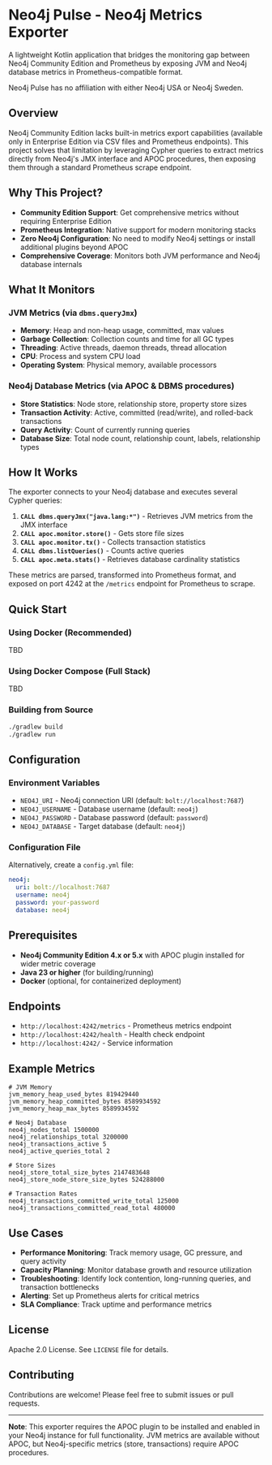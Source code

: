 # Neo4j Pulse - Neo4j Metrics Exporter

A lightweight Kotlin application that bridges the monitoring gap between Neo4j Community Edition and Prometheus by exposing JVM and Neo4j database metrics in Prometheus-compatible format.

Neo4j Pulse has no affiliation with either Neo4j USA or Neo4j Sweden.

## Overview

Neo4j Community Edition lacks built-in metrics export capabilities (available only in Enterprise Edition via CSV files and Prometheus endpoints). This project solves that limitation by leveraging Cypher queries to extract metrics directly from Neo4j's JMX interface and APOC procedures, then exposing them through a standard Prometheus scrape endpoint.

## Why This Project?

- **Community Edition Support**: Get comprehensive metrics without requiring Enterprise Edition
- **Prometheus Integration**: Native support for modern monitoring stacks
- **Zero Neo4j Configuration**: No need to modify Neo4j settings or install additional plugins beyond APOC
- **Comprehensive Coverage**: Monitors both JVM performance and Neo4j database internals

## What It Monitors

### JVM Metrics (via `dbms.queryJmx`)
- **Memory**: Heap and non-heap usage, committed, max values
- **Garbage Collection**: Collection counts and time for all GC types
- **Threading**: Active threads, daemon threads, thread allocation
- **CPU**: Process and system CPU load
- **Operating System**: Physical memory, available processors

### Neo4j Database Metrics (via APOC & DBMS procedures)
- **Store Statistics**: Node store, relationship store, property store sizes
- **Transaction Activity**: Active, committed (read/write), and rolled-back transactions
- **Query Activity**: Count of currently running queries
- **Database Size**: Total node count, relationship count, labels, relationship types

## How It Works

The exporter connects to your Neo4j database and executes several Cypher queries:

1. **`CALL dbms.queryJmx("java.lang:*")`** - Retrieves JVM metrics from the JMX interface
2. **`CALL apoc.monitor.store()`** - Gets store file sizes
3. **`CALL apoc.monitor.tx()`** - Collects transaction statistics
4. **`CALL dbms.listQueries()`** - Counts active queries
5. **`CALL apoc.meta.stats()`** - Retrieves database cardinality statistics

These metrics are parsed, transformed into Prometheus format, and exposed on port 4242 at the `/metrics` endpoint for Prometheus to scrape.


## Quick Start

### Using Docker (Recommended)
TBD

### Using Docker Compose (Full Stack) 
TBD

### Building from Source

```bash
./gradlew build
./gradlew run
```

## Configuration

### Environment Variables
- `NEO4J_URI` - Neo4j connection URI (default: `bolt://localhost:7687`)
- `NEO4J_USERNAME` - Database username (default: `neo4j`)
- `NEO4J_PASSWORD` - Database password (default: `password`)
- `NEO4J_DATABASE` - Target database (default: `neo4j`)

### Configuration File
Alternatively, create a `config.yml` file:

```yaml
neo4j:
  uri: bolt://localhost:7687
  username: neo4j
  password: your-password
  database: neo4j
```

## Prerequisites

- **Neo4j Community Edition 4.x or 5.x** with APOC plugin installed for wider metric coverage
- **Java 23 or higher** (for building/running)
- **Docker** (optional, for containerized deployment)

## Endpoints

- `http://localhost:4242/metrics` - Prometheus metrics endpoint
- `http://localhost:4242/health` - Health check endpoint
- `http://localhost:4242/` - Service information

## Example Metrics

```prometheus
# JVM Memory
jvm_memory_heap_used_bytes 819429440
jvm_memory_heap_committed_bytes 8589934592
jvm_memory_heap_max_bytes 8589934592

# Neo4j Database
neo4j_nodes_total 1500000
neo4j_relationships_total 3200000
neo4j_transactions_active 5
neo4j_active_queries_total 2

# Store Sizes
neo4j_store_total_size_bytes 2147483648
neo4j_store_node_store_size_bytes 524288000

# Transaction Rates
neo4j_transactions_committed_write_total 125000
neo4j_transactions_committed_read_total 480000
```

## Use Cases

- **Performance Monitoring**: Track memory usage, GC pressure, and query activity
- **Capacity Planning**: Monitor database growth and resource utilization
- **Troubleshooting**: Identify lock contention, long-running queries, and transaction bottlenecks
- **Alerting**: Set up Prometheus alerts for critical metrics
- **SLA Compliance**: Track uptime and performance metrics


## License
Apache 2.0 License. See `LICENSE` file for details.

## Contributing
Contributions are welcome! Please feel free to submit issues or pull requests.

---

**Note**: This exporter requires the APOC plugin to be installed and enabled in your Neo4j instance for full functionality. JVM metrics are available without APOC, but Neo4j-specific metrics (store, transactions) require APOC procedures.